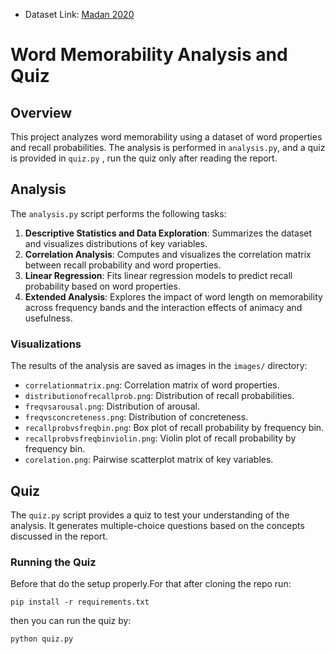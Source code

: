 - Dataset Link: [Madan 2020](https://osf.io/m4gdh)

# Word Memorability Analysis and Quiz

## Overview

This project analyzes word memorability using a dataset of word properties and recall probabilities. The analysis is performed in `analysis.py`, and a quiz is provided in `quiz.py` , run the quiz only after reading the report.


## Analysis

The `analysis.py` script performs the following tasks:

1. **Descriptive Statistics and Data Exploration**: Summarizes the dataset and visualizes distributions of key variables.
2. **Correlation Analysis**: Computes and visualizes the correlation matrix between recall probability and word properties.
3. **Linear Regression**: Fits linear regression models to predict recall probability based on word properties.
4. **Extended Analysis**: Explores the impact of word length on memorability across frequency bands and the interaction effects of animacy and usefulness.

### Visualizations

The results of the analysis are saved as images in the `images/` directory:

- `correlationmatrix.png`: Correlation matrix of word properties.
- `distributionofrecallprob.png`: Distribution of recall probabilities.
- `freqvsarousal.png`: Distribution of arousal.
- `freqvsconcreteness.png`: Distribution of concreteness.
- `recallprobvsfreqbin.png`: Box plot of recall probability by frequency bin.
- `recallprobvsfreqbinviolin.png`: Violin plot of recall probability by frequency bin.
- `corelation.png`: Pairwise scatterplot matrix of key variables.

## Quiz

The `quiz.py` script provides a quiz to test your understanding of the analysis. It generates multiple-choice questions based on the concepts discussed in the report.

### Running the Quiz

Before that do the setup properly.For that after cloning the repo run:

```
pip install -r requirements.txt
```

then you can run the quiz by:

```sh
python quiz.py
```






